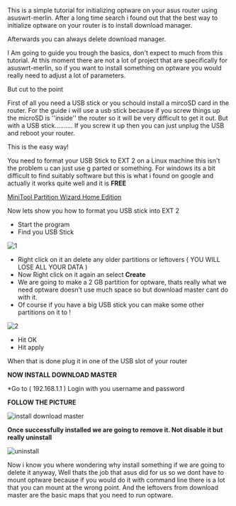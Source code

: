 This is a simple tutorial for initializing optware on your asus router using asuswrt-merlin.
After a long time search i found out that the best way to initialize optware on your router is to install download manager.

Afterwards you can always delete download manager.

I Am going to guide you trough the basics, don't expect to much from this tutorial.
At this moment there are not a lot of project that are specifically for asuswrt-merlin, so if you want to install something on optware you would really need to adjust a lot of parameters.

But cut to the point

First of all you need a USB stick or you schould install a mircoSD card in the router.
For the guide i will use a usb stick because if you screw things up the microSD is ''inside'' the router so it will be very difficult to get it out.
But with a USB stick.......... If you screw it up then you can just unplug the USB and reboot your router.

This is the easy way!

You need to format your USB Stick to EXT 2 on a Linux machine this isn't the problem u can just use g parted or something.
For windows its a bit difficult to find suitably software but this is what i found on google and actually it works quite well and it is **FREE**

[MiniTool Partition Wizard Home Edition](http://www.partitionwizard.com/free-partition-manager.html)

Now lets show you how to format you USB stick into EXT 2

* Start the program
* Find you USB Stick

![1](http://members.home.nl/frits.pruymboom/Initialize%20optware%20foto1.png)

* Right click on it an delete any older partitions or leftovers ( YOU WILL LOSE ALL YOUR DATA )
* Now Right click on it again an select **Create**
* We are going to make a 2 GB partition for optware, thats really what we need optware doesn't use much space so but download master cant do with it.
* Of course if you have a big USB stick you can make some other partitions on it to !

![2](http://members.home.nl/frits.pruymboom/Initialize%20optware%20foto2.png)

* Hit OK
* Hit apply

When that is done plug it in one of the USB slot of your router


**NOW INSTALL DOWNLOAD MASTER**

*Go to ( 192.168.1.1 ) Login with you username and password

**FOLLOW THE PICTURE**

![install download master](http://members.home.nl/frits.pruymboom/Install%20download%20master%201.png)


**Once successfully installed we are going to remove it. Not disable it but really uninstall**

![uninstall](http://members.home.nl/frits.pruymboom/Deinstal%20download%20master%201.png)

Now i know you where wondering why install something if we are going to delete it anyway,
Well thats the job that asus did for us so we dont have to mount optware because if you would do it with command line there is a lot that you can mount at the wrong point.
And the leftovers from download master are the basic maps that you need to run optware.